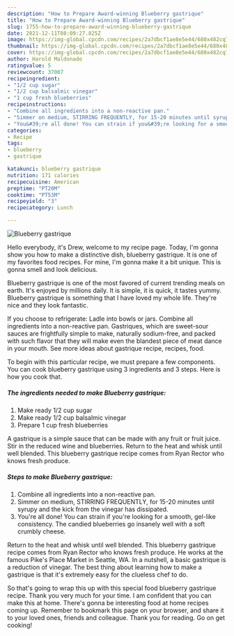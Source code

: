 ```yaml
---
description: "How to Prepare Award-winning Blueberry gastrique"
title: "How to Prepare Award-winning Blueberry gastrique"
slug: 1755-how-to-prepare-award-winning-blueberry-gastrique
date: 2021-12-11T08:09:27.825Z
image: https://img-global.cpcdn.com/recipes/2a7dbcf1ae8e5e44/680x482cq70/blueberry-gastrique-recipe-main-photo.jpg
thumbnail: https://img-global.cpcdn.com/recipes/2a7dbcf1ae8e5e44/680x482cq70/blueberry-gastrique-recipe-main-photo.jpg
cover: https://img-global.cpcdn.com/recipes/2a7dbcf1ae8e5e44/680x482cq70/blueberry-gastrique-recipe-main-photo.jpg
author: Harold Maldonado
ratingvalue: 5
reviewcount: 37007
recipeingredient:
- "1/2 cup sugar"
- "1/2 cup balsalmic vinegar"
- "1 cup fresh blueberries"
recipeinstructions:
- "Combine all ingredients into a non-reactive pan."
- "Simmer on medium, STIRRING FREQUENTLY, for 15-20 minutes until syrupy and the kick from the vinegar has dissipated."
- "You&#39;re all done! You can strain if you&#39;re looking for a smooth, gel-like consistency. The candied blueberries go insanely well with a soft crumbly cheese."
categories:
- Recipe
tags:
- blueberry
- gastrique

katakunci: blueberry gastrique 
nutrition: 171 calories
recipecuisine: American
preptime: "PT20M"
cooktime: "PT53M"
recipeyield: "3"
recipecategory: Lunch

---
```



![Blueberry gastrique](https://img-global.cpcdn.com/recipes/2a7dbcf1ae8e5e44/680x482cq70/blueberry-gastrique-recipe-main-photo.jpg)

Hello everybody, it's Drew, welcome to my recipe page. Today, I'm gonna show you how to make a distinctive dish, blueberry gastrique. It is one of my favorites food recipes. For mine, I'm gonna make it a bit unique. This is gonna smell and look delicious.

Blueberry gastrique is one of the most favored of current trending meals on earth. It's enjoyed by millions daily. It is simple, it is quick, it tastes yummy. Blueberry gastrique is something that I have loved my whole life. They're nice and they look fantastic.

If you choose to refrigerate: Ladle into bowls or jars. Combine all ingredients into a non-reactive pan. Gastriques, which are sweet-sour sauces are frightfully simple to make, naturally sodium-free, and packed with such flavor that they will make even the blandest piece of meat dance in your mouth. See more ideas about gastrique recipe, recipes, food.


To begin with this particular recipe, we must prepare a few components. You can cook blueberry gastrique using 3 ingredients and 3 steps. Here is how you cook that.

<!--inarticleads1-->

##### The ingredients needed to make Blueberry gastrique:

1. Make ready 1/2 cup sugar
1. Make ready 1/2 cup balsalmic vinegar
1. Prepare 1 cup fresh blueberries


A gastrique is a simple sauce that can be made with any fruit or fruit juice. Stir in the reduced wine and blueberries. Return to the heat and whisk until well blended. This blueberry gastrique recipe comes from Ryan Rector who knows fresh produce. 

<!--inarticleads2-->

##### Steps to make Blueberry gastrique:

1. Combine all ingredients into a non-reactive pan.
1. Simmer on medium, STIRRING FREQUENTLY, for 15-20 minutes until syrupy and the kick from the vinegar has dissipated.
1. You&#39;re all done! You can strain if you&#39;re looking for a smooth, gel-like consistency. The candied blueberries go insanely well with a soft crumbly cheese.


Return to the heat and whisk until well blended. This blueberry gastrique recipe comes from Ryan Rector who knows fresh produce. He works at the famous Pike&#39;s Place Market in Seattle, WA. In a nutshell, a basic gastrique is a reduction of vinegar. The best thing about learning how to make a gastrique is that it&#39;s extremely easy for the clueless chef to do. 

So that's going to wrap this up with this special food blueberry gastrique recipe. Thank you very much for your time. I am confident that you can make this at home. There's gonna be interesting food at home recipes coming up. Remember to bookmark this page on your browser, and share it to your loved ones, friends and colleague. Thank you for reading. Go on get cooking!
